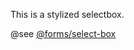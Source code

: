 This is a stylized selectbox.

@see [@forms/select-box](https://mayflower.digital.mass.gov/patternlab/?p=atoms-select-box&view=c)
